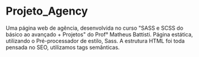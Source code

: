 # Projeto_Agency
Uma página web de agência, desenvolvida no curso "SASS e SCSS do básico ao avançado + Projetos" do Prof° Matheus Battisti. Página estática, utilizando o Pré-processador de estilo, Sass.  A estrutura HTML foi toda pensada no SEO, utilizamos tags semânticas.
